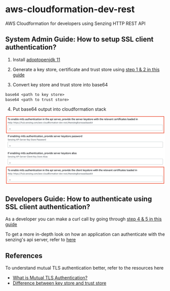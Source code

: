 # aws-cloudformation-dev-rest
AWS Cloudformation for developers using Senzing HTTP REST API

## System Admin Guide: How to setup SSL client authentication?

1. Install [adoptopenjdk 11](https://adoptopenjdk.net/archive.html)

2. Generate a key store, certificate and trust store using [step 1 & 2 in this guide](https://github.com/Senzing/senzing-api-server#ssl-client-authentication)

3. Convert key store and trust store into base64

```
base64 <path to key store>
base64 <path to trust store>
```
4. Put base64 output into cloudformation stack

![cloudformation stack](assets/cft_input.png)

## Developers Guide: How to authenticate using SSL client authentication?

As a developer you can make a curl call by going through [step 4 & 5 in this guide](https://github.com/Senzing/senzing-api-server#ssl-client-authentication)

To get a more in-depth look on how an application can authenticate with the senzing's api server, refer to [here](examples/demo.py)

## References

To understand mutual TLS authentication better, refer to the resources here
- [What is Mutual TLS Authentication?](https://www.cloudflare.com/learning/access-management/what-is-mutual-tls/)
- [Difference between key store and trust store](https://www.baeldung.com/java-keystore-truststore-difference)